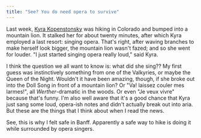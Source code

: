 ```yaml
---
title: "See? You do need opera to survive"
---
```


Last week, [Kyra Kopenstonsky](http://www.outdoorlife.com/blogs/newshound/colorado-hiker-sings-opera-fends-mountain-lion-attack) was hiking in Colorado and bumped into a mountain lion. It stalked her for about twenty minutes, after which Kyra employed a last resort: singing opera. That's right, after waving branches to make herself look bigger, the mountain lion wasn't fazed; and so she went for louder. "I just started singing opera really loud," said Kyra.

I think the question we all want to know is: what did she sing?? My first guess was instinctively something from one of the Valkyries, or maybe the Queen of the Night. Wouldn't it have been amazing, though, if she broke out into the Doll Song in front of a mountain lion? Or "Va! laissez couler mes larmes!", all _Werther_-dramatic in the woods. Or even "Je veux vivre" because that's funny. I'm also well aware that it's a good chance that Kyra just sang some loud, opera-ish notes and didn't actually break out into aria. But these are the things that I think about when I read the news.

See, this is why I felt safe in Banff. Apparently a safe way to hike is doing it while surrounded by opera singers.
